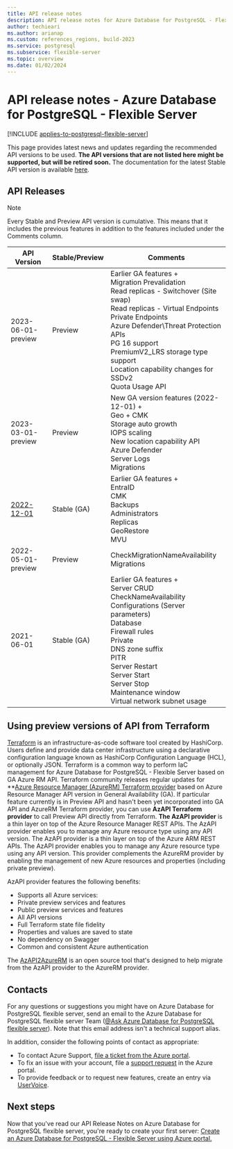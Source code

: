 ```yaml
---
title: API release notes
description: API release notes for Azure Database for PostgreSQL - Flexible Server.
author: techieari
ms.author: arianap
ms.custom: references_regions, build-2023
ms.service: postgresql
ms.subservice: flexible-server
ms.topic: overview
ms.date: 01/02/2024
---
```


# API release notes - Azure Database for PostgreSQL - Flexible Server

[!INCLUDE [applies-to-postgresql-flexible-server](../includes/applies-to-postgresql-flexible-server.md)]

This page provides latest news and updates regarding the recommended API versions to be used. **The API versions that are not listed here might be supported, but will be retired soon.** The documentation for the latest Stable API version is available [here](/rest/api/postgresql/).

## API Releases

> [!NOTE]
> Every Stable and Preview API version is cumulative. This means that it includes the previous features in addition to the features included under the Comments column.

| API Version | Stable/Preview | Comments |
| --- | --- | --- |
| 2023-06-01-preview| Preview | Earlier GA features   +<br>Migration Prevalidation<br>Read replicas - Switchover (Site swap)<br>Read replicas - Virtual Endpoints<br>Private Endpoints<br>Azure Defender\Threat Protection APIs<br>PG 16 support<br>PremiumV2_LRS storage type support<br>Location capability changes for SSDv2<br>Quota Usage API<br> |
| 2023-03-01-preview | Preview | New GA version features (2022-12-01) +<br>Geo + CMK<br>Storage auto growth<br>IOPS scaling<br>New location capability API<br>Azure Defender<br>Server Logs<br>Migrations<br> |
| [2022-12-01](/rest/api/postgresql/) | Stable (GA) | Earlier GA features +<br>EntraID<br>CMK<br>Backups<br>Administrators<br>Replicas<br>GeoRestore<br>MVU<br> |
| 2022-05-01-preview | Preview | CheckMigrationNameAvailability<br>Migrations<br> |
| 2021-06-01 | Stable (GA) | Earlier GA features +<br>Server CRUD<br>CheckNameAvailability<br>Configurations (Server parameters)<br>Database<br>Firewall rules<br>Private<br>DNS zone suffix<br>PITR<br>Server Restart<br>Server Start<br>Server Stop<br>Maintenance window<br>Virtual network subnet usage<br> |

## Using preview versions of API from Terraform

[Terraform](https://www.hashicorp.com/products/terraform) is an infrastructure-as-code software tool created by HashiCorp. Users define and provide data center infrastructure using a declarative configuration language known as HashiCorp Configuration Language (HCL), or optionally JSON. Terraform is a common way to perform IaC management for Azure Database for PostgreSQL - Flexible Server based on GA Azure RM API.
Terraform community releases regular updates for **[Azure Resource Manager (AzureRM) Terraform provider](https://registry.terraform.io/providers/tfproviders/azurerm/latest/docs/resources/postgresql_flexible_server) based on Azure Resource Manager API version in General Availability (GA). 
 If particular feature currently is in Preview API and hasn't been yet incorporated into GA API and AzureRM Terraform provider, you can use **AzAPI Terraform provider** to call Preview API directly from Terraform. **The AzAPI provider** is a thin layer on top of the  Azure Resource Manager REST APIs. The AzAPI provider enables you to manage any Azure resource type using any API version.
The AzAPI provider is a thin layer on top of the Azure ARM REST APIs. The AzAPI provider enables you to manage any Azure resource type using any API version. This provider complements the AzureRM provider by enabling the management of new Azure resources and properties (including private preview).

 AzAPI provider features the following benefits:

* Supports all Azure services:
* Private preview services and features
* Public preview services and features
* All API versions
* Full Terraform state file fidelity
* Properties and values are saved to state
* No dependency on Swagger
* Common and consistent Azure authentication

The [AzAPI2AzureRM](https://github.com/Azure/azapi2azurerm/releases) is an open source tool that's designed to help migrate from the AzAPI provider to the AzureRM provider.

## Contacts

For any questions or suggestions you might have on Azure Database for PostgreSQL flexible server, send an email to the Azure Database for PostgreSQL flexible server Team ([@Ask Azure Database for PostgreSQL flexible server](mailto:AskAzureDBforPostgreSQL@service.microsoft.com)). Note that this email address isn't a technical support alias.

In addition, consider the following points of contact as appropriate:

- To contact Azure Support, [file a ticket from the Azure portal](https://portal.azure.com/?#blade/Microsoft_Azure_Support/HelpAndSupportBlade).
- To fix an issue with your account, file a [support request](https://portal.azure.com/#blade/Microsoft_Azure_Support/HelpAndSupportBlade/newsupportrequest) in the Azure portal.
- To provide feedback or to request new features, create an entry via [UserVoice](https://feedback.azure.com/forums/597976-azure-database-for-postgresql).

## Next steps

Now that you've read our API Release Notes on Azure Database for PostgreSQL flexible server, you're ready to create your first server: [Create an Azure Database for PostgreSQL - Flexible Server using Azure portal.](./quickstart-create-server-portal.md)
